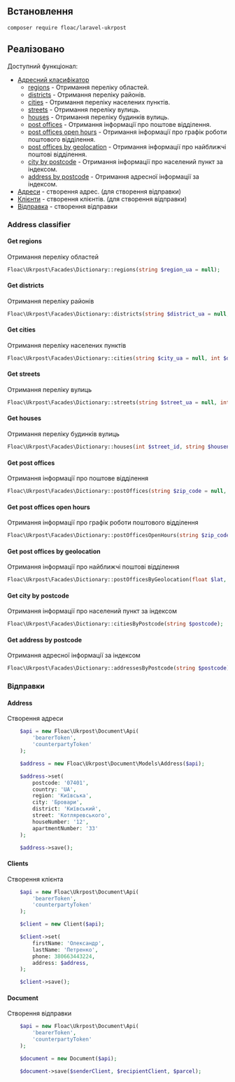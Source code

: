## Встановлення
```
composer require floac/laravel-ukrpost
```

## Реалізовано
Доступний функціонал:
- [Адресний класифікатор](#address-classifier)
    - [regions](#get-regions) - Отримання переліку областей.
    - [districts](#get-districts) - Отримання переліку районів.
    - [cities](#get-cities) - Отримання переліку населених пунктів.
    - [streets](#get-streets) - Отримання переліку вулиць.
    - [houses](#get-houses) - Отримання переліку будинків вулиць.
    - [post offices](#get-post-offices) - Отримання інформації про поштове відділення.
    - [post offices open hours](#get-post-offices-open-hours) - Отримання інформації про графік роботи поштового відділення.
    - [post offices by geolocation](#get-post-offices-by-geolocation) - Отримання інформації про найближчі поштові відділення.
    - [city by postcode](#get-city-by-postcode) - Отримання інформації про населений пункт за індексом.
    - [address by postcode](#get-address-by-postcode) - Отримання адресної інформації за індексом.
- [Адреси](#address) - створення адрес. (для створення відправки)
- [Клієнти](#clients) - створення клієнтів. (для створення відправки)
- [Відправка](#document) - створення відправки
    
### Address classifier

#### Get regions
Отримання переліку областей

```php
Floac\Ukrpost\Facades\Dictionary::regions(string $region_ua = null);
```

#### Get districts
Отримання переліку районів
```php
Floac\Ukrpost\Facades\Dictionary::districts(string $district_ua = null, int $region_id = null);
```

#### Get cities
Отримання переліку населених пунктів
```php
Floac\Ukrpost\Facades\Dictionary::cities(string $city_ua = null, int $district_id = null, int $region_id = null);
```
#### Get streets
Отримання переліку вулиць
```php
Floac\Ukrpost\Facades\Dictionary::streets(string $street_ua = null, int $city_id = null, int $district_id = null, int $region_id = null);
```
#### Get houses
Отримання переліку будинків вулиць
```php
Floac\Ukrpost\Facades\Dictionary::houses(int $street_id, string $housenumber = null);
```
#### Get post offices
Отримання інформації про поштове відділення
```php
Floac\Ukrpost\Facades\Dictionary::postOffices(string $zip_code = null, int $street_id = null, int $city_id = null, int $district_id = null, int $region_id = null);
```
#### Get post offices open hours
Отримання інформації про графік роботи поштового відділення
```php
Floac\Ukrpost\Facades\Dictionary::postOfficesOpenHours(string $zip_code, int $post_office_id = null);
```
#### Get post offices by geolocation
Отримання інформації про найближчі поштові відділення
```php
Floac\Ukrpost\Facades\Dictionary::postOfficesByGeolocation(float $lat, float $long, int $maxdistance = 1);
```
#### Get city by postcode
Отримання інформації про населений пункт за індексом
```php
Floac\Ukrpost\Facades\Dictionary::citiesByPostcode(string $postcode);
```
#### Get address by postcode
Отримання адресної інформації за індексом
```php
Floac\Ukrpost\Facades\Dictionary::addressesByPostcode(string $postcode);
```

### Відправки

#### Address
Створення адреси
```php
    $api = new Floac\Ukrpost\Document\Api(
        'bearerToken',
        'counterpartyToken'
    );

    $address = new Floac\Ukrpost\Document\Models\Address($api);

    $address->set(
        postcode: '07401',
        country: 'UA',
        region: 'Київська',
        city: 'Бровари',
        district: 'Київський',
        street: 'Котляревського',
        houseNumber: '12',
        apartmentNumber: '33'
    );

    $address->save();
```

#### Clients
Створення клієнта
```php
    $api = new Floac\Ukrpost\Document\Api(
        'bearerToken',
        'counterpartyToken'
    );

    $client = new Client($api);

    $client->set(
        firstName: 'Олександр',
        lastName: 'Петренко',
        phone: 380663443224,
        address: $address,
    );

    $client->save();
```

#### Document
Створення відправки
```php
    $api = new Floac\Ukrpost\Document\Api(
        'bearerToken',
        'counterpartyToken'
    );

    $document = new Document($api);

    $document->save($senderClient, $recipientClient, $parcel);
```


